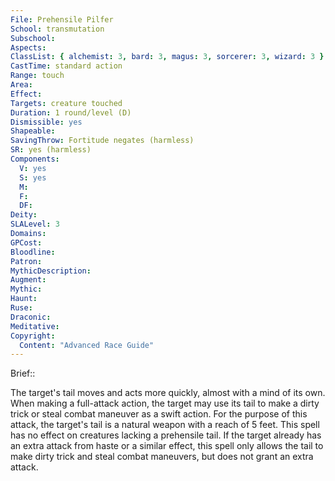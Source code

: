 ```yaml
---
File: Prehensile Pilfer
School: transmutation
Subschool: 
Aspects: 
ClassList: { alchemist: 3, bard: 3, magus: 3, sorcerer: 3, wizard: 3 }
CastTime: standard action
Range: touch
Area: 
Effect: 
Targets: creature touched
Duration: 1 round/level (D)
Dismissible: yes
Shapeable: 
SavingThrow: Fortitude negates (harmless)
SR: yes (harmless)
Components:
  V: yes
  S: yes
  M: 
  F: 
  DF: 
Deity: 
SLALevel: 3
Domains: 
GPCost: 
Bloodline: 
Patron: 
MythicDescription: 
Augment: 
Mythic: 
Haunt: 
Ruse: 
Draconic: 
Meditative: 
Copyright:
  Content: "Advanced Race Guide"
---
```

Brief:: 

The target's tail moves and acts more quickly, almost with a mind of its own. When making a full-attack action, the target may use its tail to make a dirty trick or steal combat maneuver as a swift action. For the purpose of this attack, the target's tail is a natural weapon with a reach of 5 feet. This spell has no effect on creatures lacking a prehensile tail. If the target already has an extra attack from haste or a similar effect, this spell only allows the tail to make dirty trick and steal combat maneuvers, but does not grant an extra attack.
